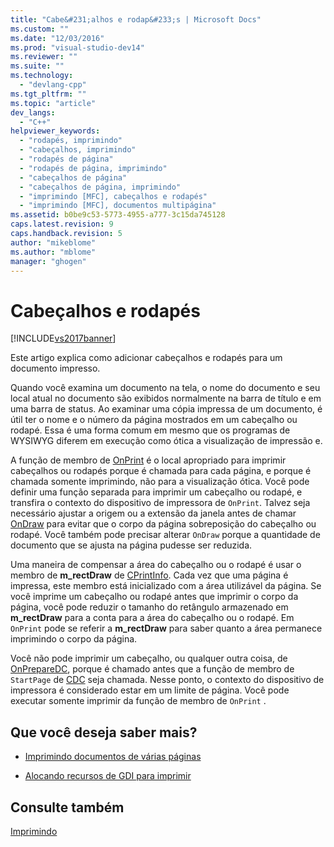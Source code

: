 ```yaml
---
title: "Cabe&#231;alhos e rodap&#233;s | Microsoft Docs"
ms.custom: ""
ms.date: "12/03/2016"
ms.prod: "visual-studio-dev14"
ms.reviewer: ""
ms.suite: ""
ms.technology: 
  - "devlang-cpp"
ms.tgt_pltfrm: ""
ms.topic: "article"
dev_langs: 
  - "C++"
helpviewer_keywords: 
  - "rodapés, imprimindo"
  - "cabeçalhos, imprimindo"
  - "rodapés de página"
  - "rodapés de página, imprimindo"
  - "cabeçalhos de página"
  - "cabeçalhos de página, imprimindo"
  - "imprimindo [MFC], cabeçalhos e rodapés"
  - "imprimindo [MFC], documentos multipágina"
ms.assetid: b0be9c53-5773-4955-a777-3c15da745128
caps.latest.revision: 9
caps.handback.revision: 5
author: "mikeblome"
ms.author: "mblome"
manager: "ghogen"
---
```

# Cabe&#231;alhos e rodap&#233;s
[!INCLUDE[vs2017banner](../assembler/inline/includes/vs2017banner.md)]

Este artigo explica como adicionar cabeçalhos e rodapés para um documento impresso.  
  
 Quando você examina um documento na tela, o nome do documento e seu local atual no documento são exibidos normalmente na barra de título e em uma barra de status.  Ao examinar uma cópia impressa de um documento, é útil ter o nome e o número da página mostrados em um cabeçalho ou rodapé.  Essa é uma forma comum em mesmo que os programas de WYSIWYG diferem em execução como ótica a visualização de impressão e.  
  
 A função de membro de [OnPrint](../Topic/CView::OnPrint.md) é o local apropriado para imprimir cabeçalhos ou rodapés porque é chamada para cada página, e porque é chamada somente imprimindo, não para a visualização ótica.  Você pode definir uma função separada para imprimir um cabeçalho ou rodapé, e transfira o contexto do dispositivo de impressora de `OnPrint`.  Talvez seja necessário ajustar a origem ou a extensão da janela antes de chamar [OnDraw](../Topic/CView::OnDraw.md) para evitar que o corpo da página sobreposição do cabeçalho ou rodapé.  Você também pode precisar alterar `OnDraw` porque a quantidade de documento que se ajusta na página pudesse ser reduzida.  
  
 Uma maneira de compensar a área do cabeçalho ou o rodapé é usar o membro de **m\_rectDraw** de [CPrintInfo](../mfc/reference/cprintinfo-structure.md).  Cada vez que uma página é impressa, este membro está inicializado com a área utilizável da página.  Se você imprime um cabeçalho ou rodapé antes que imprimir o corpo da página, você pode reduzir o tamanho do retângulo armazenado em **m\_rectDraw** para a conta para a área do cabeçalho ou o rodapé.  Em `OnPrint` pode se referir a **m\_rectDraw** para saber quanto a área permanece imprimindo o corpo da página.  
  
 Você não pode imprimir um cabeçalho, ou qualquer outra coisa, de [OnPrepareDC](../Topic/CView::OnPrepareDC.md), porque é chamado antes que a função de membro de `StartPage` de [CDC](../Topic/CDC%20Class.md) seja chamada.  Nesse ponto, o contexto do dispositivo de impressora é considerado estar em um limite de página.  Você pode executar somente imprimir da função de membro de `OnPrint` .  
  
## Que você deseja saber mais?  
  
-   [Imprimindo documentos de várias páginas](../mfc/multipage-documents.md)  
  
-   [Alocando recursos de GDI para imprimir](../mfc/allocating-gdi-resources.md)  
  
## Consulte também  
 [Imprimindo](../mfc/printing.md)